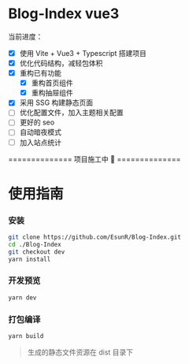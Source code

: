 # Blog-Index vue3

当前进度：

- [x] 使用 Vite + Vue3 + Typescript 搭建项目
- [x] 优化代码结构，减轻包体积
- [x] 重构已有功能
  - [x] 重构首页组件
  - [x] 重构抽屉组件
- [x] 采用 SSG 构建静态页面
- [ ] 优化配置文件，加入主题相关配置
- [ ] 更好的 seo
- [ ] 自动暗夜模式
- [ ] 加入站点统计

============== 项目施工中 🚧 ==============

# 使用指南

### 安装

```sh
git clone https://github.com/EsunR/Blog-Index.git
cd ./Blog-Index
git checkout dev
yarn install
```

### 开发预览

```sh
yarn dev
```

### 打包编译

```sh
yarn build
```

> 生成的静态文件资源在 dist 目录下